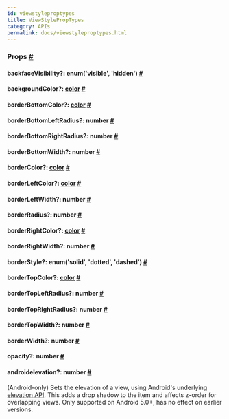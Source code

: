 ```yaml
---
id: viewstyleproptypes
title: ViewStylePropTypes
category: APIs
permalink: docs/viewstyleproptypes.html
---
```

<div><noscript></noscript><h3><a class="anchor" name="props"></a>Props <a class="hash-link" href="docs/viewstyleproptypes.html#props">#</a></h3><div class="props"><div class="prop"><h4 class="propTitle"><a class="anchor" name="backfacevisibility"></a>backfaceVisibility?: <span class="propType">enum('visible', 'hidden')</span> <a class="hash-link" href="docs/viewstyleproptypes.html#backfacevisibility">#</a></h4></div><div class="prop"><h4 class="propTitle"><a class="anchor" name="backgroundcolor"></a>backgroundColor?: <span class="propType"><a href="docs/colors.html">color</a></span> <a class="hash-link" href="docs/viewstyleproptypes.html#backgroundcolor">#</a></h4></div><div class="prop"><h4 class="propTitle"><a class="anchor" name="borderbottomcolor"></a>borderBottomColor?: <span class="propType"><a href="docs/colors.html">color</a></span> <a class="hash-link" href="docs/viewstyleproptypes.html#borderbottomcolor">#</a></h4></div><div class="prop"><h4 class="propTitle"><a class="anchor" name="borderbottomleftradius"></a>borderBottomLeftRadius?: <span class="propType">number</span> <a class="hash-link" href="docs/viewstyleproptypes.html#borderbottomleftradius">#</a></h4></div><div class="prop"><h4 class="propTitle"><a class="anchor" name="borderbottomrightradius"></a>borderBottomRightRadius?: <span class="propType">number</span> <a class="hash-link" href="docs/viewstyleproptypes.html#borderbottomrightradius">#</a></h4></div><div class="prop"><h4 class="propTitle"><a class="anchor" name="borderbottomwidth"></a>borderBottomWidth?: <span class="propType">number</span> <a class="hash-link" href="docs/viewstyleproptypes.html#borderbottomwidth">#</a></h4></div><div class="prop"><h4 class="propTitle"><a class="anchor" name="bordercolor"></a>borderColor?: <span class="propType"><a href="docs/colors.html">color</a></span> <a class="hash-link" href="docs/viewstyleproptypes.html#bordercolor">#</a></h4></div><div class="prop"><h4 class="propTitle"><a class="anchor" name="borderleftcolor"></a>borderLeftColor?: <span class="propType"><a href="docs/colors.html">color</a></span> <a class="hash-link" href="docs/viewstyleproptypes.html#borderleftcolor">#</a></h4></div><div class="prop"><h4 class="propTitle"><a class="anchor" name="borderleftwidth"></a>borderLeftWidth?: <span class="propType">number</span> <a class="hash-link" href="docs/viewstyleproptypes.html#borderleftwidth">#</a></h4></div><div class="prop"><h4 class="propTitle"><a class="anchor" name="borderradius"></a>borderRadius?: <span class="propType">number</span> <a class="hash-link" href="docs/viewstyleproptypes.html#borderradius">#</a></h4></div><div class="prop"><h4 class="propTitle"><a class="anchor" name="borderrightcolor"></a>borderRightColor?: <span class="propType"><a href="docs/colors.html">color</a></span> <a class="hash-link" href="docs/viewstyleproptypes.html#borderrightcolor">#</a></h4></div><div class="prop"><h4 class="propTitle"><a class="anchor" name="borderrightwidth"></a>borderRightWidth?: <span class="propType">number</span> <a class="hash-link" href="docs/viewstyleproptypes.html#borderrightwidth">#</a></h4></div><div class="prop"><h4 class="propTitle"><a class="anchor" name="borderstyle"></a>borderStyle?: <span class="propType">enum('solid', 'dotted', 'dashed')</span> <a class="hash-link" href="docs/viewstyleproptypes.html#borderstyle">#</a></h4></div><div class="prop"><h4 class="propTitle"><a class="anchor" name="bordertopcolor"></a>borderTopColor?: <span class="propType"><a href="docs/colors.html">color</a></span> <a class="hash-link" href="docs/viewstyleproptypes.html#bordertopcolor">#</a></h4></div><div class="prop"><h4 class="propTitle"><a class="anchor" name="bordertopleftradius"></a>borderTopLeftRadius?: <span class="propType">number</span> <a class="hash-link" href="docs/viewstyleproptypes.html#bordertopleftradius">#</a></h4></div><div class="prop"><h4 class="propTitle"><a class="anchor" name="bordertoprightradius"></a>borderTopRightRadius?: <span class="propType">number</span> <a class="hash-link" href="docs/viewstyleproptypes.html#bordertoprightradius">#</a></h4></div><div class="prop"><h4 class="propTitle"><a class="anchor" name="bordertopwidth"></a>borderTopWidth?: <span class="propType">number</span> <a class="hash-link" href="docs/viewstyleproptypes.html#bordertopwidth">#</a></h4></div><div class="prop"><h4 class="propTitle"><a class="anchor" name="borderwidth"></a>borderWidth?: <span class="propType">number</span> <a class="hash-link" href="docs/viewstyleproptypes.html#borderwidth">#</a></h4></div><div class="prop"><h4 class="propTitle"><a class="anchor" name="opacity"></a>opacity?: <span class="propType">number</span> <a class="hash-link" href="docs/viewstyleproptypes.html#opacity">#</a></h4></div><div class="prop"><h4 class="propTitle"><a class="anchor" name="elevation"></a><span class="platform">android</span>elevation?: <span class="propType">number</span> <a class="hash-link" href="docs/viewstyleproptypes.html#elevation">#</a></h4><div><p>(Android-only) Sets the elevation of a view, using Android's underlying
<a href="https://developer.android.com/training/material/shadows-clipping.html#Elevation" target="_blank">elevation API</a>.
This adds a drop shadow to the item and affects z-order for overlapping views.
Only supported on Android 5.0+, has no effect on earlier versions.</p></div></div></div></div>